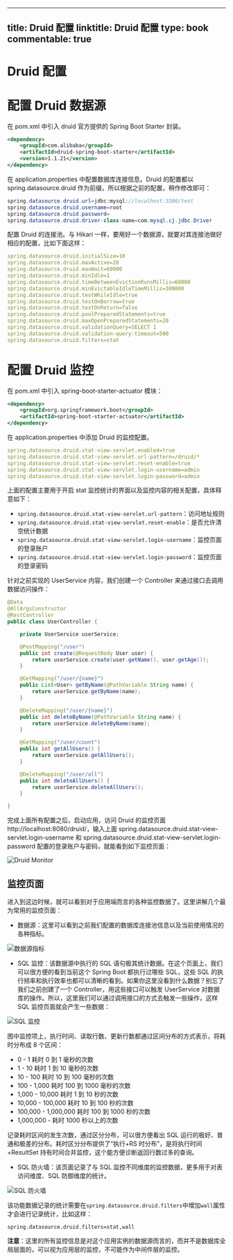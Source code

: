 
---
title: Druid 配置
linktitle: Druid 配置
type: book
commentable: true
---

# Druid 配置

# 配置 Druid 数据源

在 pom.xml 中引入 druid 官方提供的 Spring Boot Starter 封装。

```xml
<dependency>
    <groupId>com.alibaba</groupId>
    <artifactId>druid-spring-boot-starter</artifactId>
    <version>1.1.21</version>
</dependency>
```

在 application.properties 中配置数据库连接信息。Druid 的配置都以 spring.datasource.druid 作为前缀，所以根据之前的配置，稍作修改即可：

```java
spring.datasource.druid.url=jdbc:mysql://localhost:3306/test
spring.datasource.druid.username=root
spring.datasource.druid.password=
spring.datasource.druid.driver-class-name=com.mysql.cj.jdbc.Driver
```

配置 Druid 的连接池。与 Hikari 一样，要用好一个数据源，就要对其连接池做好相应的配置，比如下面这样：

```yml
spring.datasource.druid.initialSize=10
spring.datasource.druid.maxActive=20
spring.datasource.druid.maxWait=60000
spring.datasource.druid.minIdle=1
spring.datasource.druid.timeBetweenEvictionRunsMillis=60000
spring.datasource.druid.minEvictableIdleTimeMillis=300000
spring.datasource.druid.testWhileIdle=true
spring.datasource.druid.testOnBorrow=true
spring.datasource.druid.testOnReturn=false
spring.datasource.druid.poolPreparedStatements=true
spring.datasource.druid.maxOpenPreparedStatements=20
spring.datasource.druid.validationQuery=SELECT 1
spring.datasource.druid.validation-query-timeout=500
spring.datasource.druid.filters=stat
```

# 配置 Druid 监控

在 pom.xml 中引入 spring-boot-starter-actuator 模块：

```xml
<dependency>
    <groupId>org.springframework.boot</groupId>
    <artifactId>spring-boot-starter-actuator</artifactId>
</dependency>
```

在 application.properties 中添加 Druid 的监控配置。

```yml
spring.datasource.druid.stat-view-servlet.enabled=true
spring.datasource.druid.stat-view-servlet.url-pattern=/druid/*
spring.datasource.druid.stat-view-servlet.reset-enable=true
spring.datasource.druid.stat-view-servlet.login-username=admin
spring.datasource.druid.stat-view-servlet.login-password=admin
```

上面的配置主要用于开启 stat 监控统计的界面以及监控内容的相关配置，具体释意如下：

- `spring.datasource.druid.stat-view-servlet.url-pattern`：访问地址规则
- `spring.datasource.druid.stat-view-servlet.reset-enable`：是否允许清空统计数据
- `spring.datasource.druid.stat-view-servlet.login-username`：监控页面的登录账户
- `spring.datasource.druid.stat-view-servlet.login-password`：监控页面的登录密码

针对之前实现的 UserService 内容，我们创建一个 Controller 来通过接口去调用数据访问操作：

```java
@Data
@AllArgsConstructor
@RestController
public class UserController {

    private UserService userService;

    @PostMapping("/user")
    public int create(@RequestBody User user) {
        return userService.create(user.getName(), user.getAge());
    }

    @GetMapping("/user/{name}")
    public List<User> getByName(@PathVariable String name) {
        return userService.getByName(name);
    }

    @DeleteMapping("/user/{name}")
    public int deleteByName(@PathVariable String name) {
        return userService.deleteByName(name);
    }

    @GetMapping("/user/count")
    public int getAllUsers() {
        return userService.getAllUsers();
    }

    @DeleteMapping("/user/all")
    public int deleteAllUsers() {
        return userService.deleteAllUsers();
    }

}
```

完成上面所有配置之后，启动应用，访问 Druid 的监控页面 http://localhost:8080/druid/，输入上面 spring.datasource.druid.stat-view-servlet.login-username 和 spring.datasource.druid.stat-view-servlet.login-password 配置的登录账户与密码，就能看到如下监控页面：

![Druid Monitor](https://s3.ax1x.com/2021/02/07/ytze3R.png)

## 监控页面

进入到这边时候，就可以看到对于应用端而言的各种监控数据了。这里讲解几个最为常用的监控页面：

- 数据源：这里可以看到之前我们配置的数据库连接池信息以及当前使用情况的各种指标。

![数据源指标](https://s3.ax1x.com/2021/02/07/ytzgvq.md.png)

- SQL 监控：该数据源中执行的 SQL 语句极其统计数据。在这个页面上，我们可以很方便的看到当前这个 Spring Boot 都执行过哪些 SQL，这些 SQL 的执行频率和执行效率也都可以清晰的看到。如果你这里没看到什么数据？别忘了我们之前创建了一个 Controller，用这些接口可以触发 UserService 对数据库的操作。所以，这里我们可以通过调用接口的方式去触发一些操作，这样 SQL 监控页面就会产生一些数据：

![SQL 监控](https://s3.ax1x.com/2021/02/07/ytz5aF.png)

图中监控项上，执行时间、读取行数、更新行数都通过区间分布的方式表示，将耗时分布成 8 个区间：

- 0 - 1 耗时 0 到 1 毫秒的次数
- 1 - 10 耗时 1 到 10 毫秒的次数
- 10 - 100 耗时 10 到 100 毫秒的次数
- 100 - 1,000 耗时 100 到 1000 毫秒的次数
- 1,000 - 10,000 耗时 1 到 10 秒的次数
- 10,000 - 100,000 耗时 10 到 100 秒的次数
- 100,000 - 1,000,000 耗时 100 到 1000 秒的次数
- 1,000,000 - 耗时 1000 秒以上的次数

记录耗时区间的发生次数，通过区分分布，可以很方便看出 SQL 运行的极好、普通和极差的分布。耗时区分分布提供了“执行+RS 时分布”，是将执行时间+ResultSet 持有时间合并监控，这个能方便诊断返回行数过多的查询。

- SQL 防火墙：该页面记录了与 SQL 监控不同维度的监控数据，更多用于对表访问维度、SQL 防御维度的统计。

![SQL 防火墙](https://s3.ax1x.com/2021/02/07/yNSpPH.md.png)

该功能数据记录的统计需要在`spring.datasource.druid.filters`中增加`wall`属性才会进行记录统计，比如这样：

```
spring.datasource.druid.filters=stat,wall
```

**注意**：这里的所有监控信息是对这个应用实例的数据源而言的，而并不是数据库全局层面的，可以视为应用层的监控，不可能作为中间件层的监控。

    